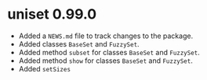 # uniset 0.99.0

* Added a `NEWS.md` file to track changes to the package.
* Added classes `BaseSet` and `FuzzySet`.
* Added method `subset` for classes `BaseSet` and `FuzzySet`.
* Added method `show` for classes `BaseSet` and `FuzzySet`.
* Added `setSizes`
